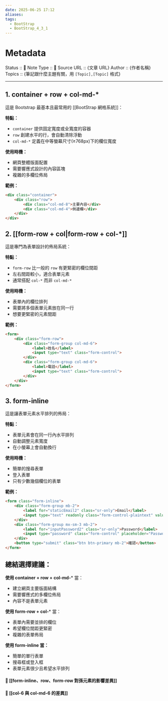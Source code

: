 ```yaml
---
date: 2025-06-25 17:12
aliases: 
tags:
  - BootStrap
  - BootStrap_4_3_1
---
```

# Metadata
Status :: 🌱
Note Type :: 📰
Source URL :: {文章 URL}
Author :: {作者名稱}
Topics :: {筆記跟什麼主題有關，用 `[Topic],[Topic]` 格式}

---

## 1. container + row + col-md-*

這是 Bootstrap 最基本且最常用的 [[BootStrap 網格系統]]：

**特點：**

- `container` 提供固定寬度或全寬度的容器
- `row` 創建水平的行，會自動清除浮動
- `col-md-*` 定義在中等螢幕尺寸(≥768px)下的欄位寬度

**使用時機：**

- 網頁整體版面配置
- 需要響應式設計的內容區塊
- 複雜的多欄位佈局

**範例：**

```html
<div class="container">
    <div class="row">
        <div class="col-md-8">主要內容</div>
        <div class="col-md-4">側邊欄</div>
    </div>
</div>
```

## 2. [[form-row + col|form-row + col-*]]

這是專門為表單設計的佈局系統：

**特點：**

- `form-row` 比一般的 `row` 有更緊密的欄位間距
- 左右間距較小，適合表單元素
- 通常搭配 `col-*` 而非 `col-md-*`

**使用時機：**

- 表單內的欄位排列
- 需要將多個表單元素放在同一行
- 想要更緊密的元素間距

**範例：**

```html
<form>
    <div class="form-row">
        <div class="form-group col-md-6">
            <label>姓名</label>
            <input type="text" class="form-control">
        </div>
        <div class="form-group col-md-6">
            <label>電話</label>
            <input type="text" class="form-control">
        </div>
    </div>
</form>
```

## 3. form-inline

這是讓表單元素水平排列的佈局：

**特點：**

- 表單元素會在同一行內水平排列
- 自動調整元素寬度
- 在小螢幕上會自動換行

**使用時機：**

- 簡單的搜尋表單
- 登入表單
- 只有少數幾個欄位的表單

**範例：**

```html
<form class="form-inline">
    <div class="form-group mb-2">
        <label for="staticEmail2" class="sr-only">Email</label>
        <input type="text" readonly class="form-control-plaintext" value="email@example.com">
    </div>
    <div class="form-group mx-sm-3 mb-2">
        <label for="inputPassword2" class="sr-only">Password</label>
        <input type="password" class="form-control" placeholder="Password">
    </div>
    <button type="submit" class="btn btn-primary mb-2">確認</button>
</form>
```

## 總結選擇建議：

**使用 container + row + col-md-*** 當：

- 建立網頁主要版面結構
- 需要響應式的多欄位佈局
- 內容不是表單元素

**使用 form-row + col-*** 當：

- 表單內需要並排的欄位
- 希望欄位間距更緊密
- 複雜的表單佈局

**使用 form-inline 當：**

- 簡單的單行表單
- 搜尋框或登入框
- 表單元素很少且希望水平排列

#### 📑 [[form-inline、row、form-row 對孫元素的影響差異]]
#### 📑 [[col-6 與 col-md-6 的差異]]